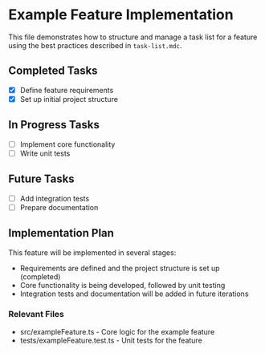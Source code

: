 # Example Feature Implementation

This file demonstrates how to structure and manage a task list for a feature using the best practices described in `task-list.mdc`.

## Completed Tasks

- [x] Define feature requirements
- [x] Set up initial project structure

## In Progress Tasks

- [ ] Implement core functionality
- [ ] Write unit tests

## Future Tasks

- [ ] Add integration tests
- [ ] Prepare documentation

## Implementation Plan

This feature will be implemented in several stages:
- Requirements are defined and the project structure is set up (completed)
- Core functionality is being developed, followed by unit testing
- Integration tests and documentation will be added in future iterations

### Relevant Files

- src/exampleFeature.ts - Core logic for the example feature
- tests/exampleFeature.test.ts - Unit tests for the feature 